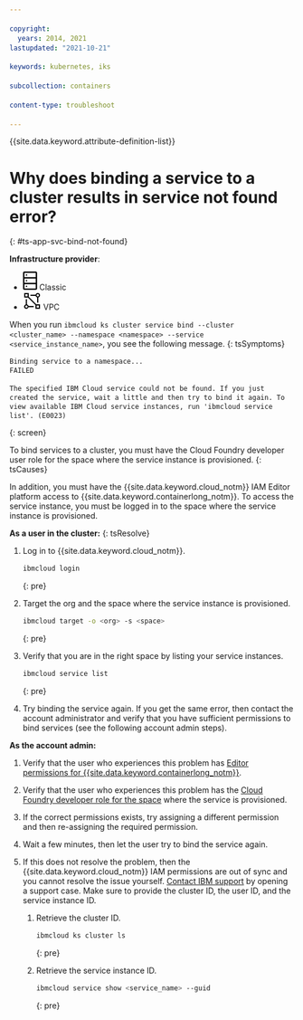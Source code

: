 ```yaml
---

copyright: 
  years: 2014, 2021
lastupdated: "2021-10-21"

keywords: kubernetes, iks

subcollection: containers

content-type: troubleshoot

---
```


{{site.data.keyword.attribute-definition-list}}


# Why does binding a service to a cluster results in service not found error?
{: #ts-app-svc-bind-not-found}

**Infrastructure provider**:
* ![Classic infrastructure provider icon.](images/icon-classic-2.svg) Classic
* ![VPC infrastructure provider icon.](images/icon-vpc-2.svg) VPC


When you run `ibmcloud ks cluster service bind --cluster <cluster_name> --namespace <namespace> --service <service_instance_name>`, you see the following message.
{: tsSymptoms}

```
Binding service to a namespace...
FAILED

The specified IBM Cloud service could not be found. If you just created the service, wait a little and then try to bind it again. To view available IBM Cloud service instances, run 'ibmcloud service list'. (E0023)
```
{: screen}


To bind services to a cluster, you must have the Cloud Foundry developer user role for the space where the service instance is provisioned.
{: tsCauses}

In addition, you must have the {{site.data.keyword.cloud_notm}} IAM Editor platform access to {{site.data.keyword.containerlong_notm}}. To access the service instance, you must be logged in to the space where the service instance is provisioned.



**As a user in the cluster:**
{: tsResolve}

1. Log in to {{site.data.keyword.cloud_notm}}.
    ```sh
    ibmcloud login
    ```
    {: pre}

2. Target the org and the space where the service instance is provisioned.
    ```sh
    ibmcloud target -o <org> -s <space>
    ```
    {: pre}

3. Verify that you are in the right space by listing your service instances.
    ```sh
    ibmcloud service list
    ```
    {: pre}

4. Try binding the service again. If you get the same error, then contact the account administrator and verify that you have sufficient permissions to bind services (see the following account admin steps).

**As the account admin:**

1. Verify that the user who experiences this problem has [Editor permissions for {{site.data.keyword.containerlong_notm}}](/docs/containers?topic=containers-users#checking-perms).

2. Verify that the user who experiences this problem has the [Cloud Foundry developer role for the space](/docs/account?topic=account-mngcf#update_cf_access) where the service is provisioned.

3. If the correct permissions exists, try assigning a different permission and then re-assigning the required permission.

4. Wait a few minutes, then let the user try to bind the service again.

5. If this does not resolve the problem, then the {{site.data.keyword.cloud_notm}} IAM permissions are out of sync and you cannot resolve the issue yourself. [Contact IBM support](/docs/get-support?topic=get-support-using-avatar) by opening a support case. Make sure to provide the cluster ID, the user ID, and the service instance ID.
    1. Retrieve the cluster ID.
        ```sh
        ibmcloud ks cluster ls
        ```
        {: pre}

    2. Retrieve the service instance ID.
        ```sh
        ibmcloud service show <service_name> --guid
        ```
        {: pre}









